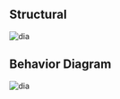 
## Structural

<!-- images -->
![dia](https://user-images.githubusercontent.com/98865009/157861800-f1ecc53e-d789-444a-b3c1-79fcbeec1343.png)


## Behavior Diagram

<!-- images -->
![dia](https://user-images.githubusercontent.com/98865009/157856085-8db34286-2ec2-4a34-b0de-4cc6481b7fe3.png)